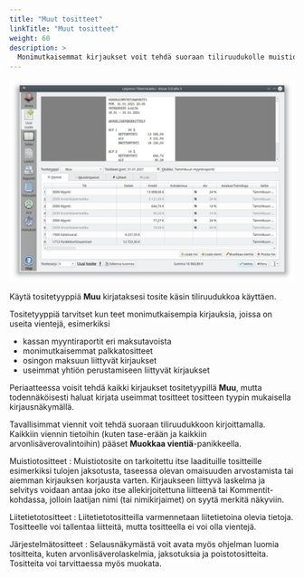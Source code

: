 ```yaml
---
title: "Muut tositteet"
linkTitle: "Muut tositteet"
weight: 60
description: >
  Monimutkaisemmat kirjaukset voit tehdä suoraan tiliruudukolle muistiotositteella tai muu-tyypin tositteella.
---
```


![](/img/fi/kirjaus/muu/myyntiraportti.png)

Käytä tositetyyppiä **Muu** kirjataksesi tosite käsin tiliruudukkoa käyttäen.

Tositetyyppiä tarvitset kun teet monimutkaisempia kirjauksia, joissa on useita vientejä, esimerkiksi

- kassan myyntiraportit eri maksutavoista
- monimutkaisemmat palkkatositteet
- osingon maksuun liittyvät kirjaukset
- useimmat yhtiön perustamiseen liittyvät kirjaukset

Periaatteessa voisit tehdä kaikki kirjaukset tositetyypillä **Muu**, mutta todennäköisesti haluat kirjata useimmat tositteet tositteen tyypin mukaisella kirjausnäkymällä.

Tavallisimmat viennit voit tehdä suoraan tiliruudukkoon kirjoittamalla. Kaikkiin viennin tietoihin (kuten tase-erään ja kaikkiin arvonlisäverovalintoihin) pääset **Muokkaa vientiä**-panikkeella.

Muistiotositteet
: Muistiotosite on tarkoitettu itse laadituille tositteille esimerkiksi tulojen jaksotusta, taseessa olevan omaisuuden arvostamista tai aiemman kirjauksen korjausta varten. Kirjaukseen liittyvä laskelma ja selvitys voidaan antaa joko itse allekirjoitettuna liitteenä tai Kommentit-kohdassa, jolloin laatijan nimi (tai nimikirjaimet) on syytä merkitä näkyviin.

Liitetietotositteet
: Liitetietotositteilla varmennetaan liitetietoina olevia tietoja. Tositteelle voi tallentaa liitteitä, mutta tositteella ei voi olla vientejä.

Järjestelmätositteet
: Selausnäkymästä voit avata myös ohjelman luomia tositteita, kuten arvonlisäverolaskelmia, jaksotuksia ja poistotositteita. Tositteita voi tarvittaessa myös muokata.
